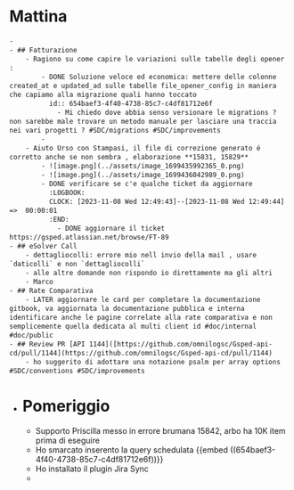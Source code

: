 # Mattina
	-
	- ## Fatturazione
		- Ragiono su come capire le variazioni sulle tabelle degli opener :
			- DONE Soluzione veloce ed economica: mettere delle colonne created_at e updated_ad sulle tabelle file_opener_config in maniera che capiamo alla migrazione quali hanno toccato
			  id:: 654baef3-4f40-4738-85c7-c4df81712e6f
				- Mi chiedo dove abbia senso versionare le migrations ? non sarebbe male trovare un metodo manuale per lasciare una traccia nei vari progetti ? #SDC/migrations #SDC/improvements
			-
		- Aiuto Urso con Stampasi, il file di correzione generato é corretto anche se non sembra , elaborazione **15831, 15829**
			- ![image.png](../assets/image_1699435992365_0.png)
			- ![image.png](../assets/image_1699436042989_0.png)
			- DONE verificare se c'e qualche ticket da aggiornare
			  :LOGBOOK:
			  CLOCK: [2023-11-08 Wed 12:49:43]--[2023-11-08 Wed 12:49:44] =>  00:00:01
			  :END:
				- DONE aggiornare il ticket https://gsped.atlassian.net/browse/FT-89
	- ## eSolver Call
		- dettagliocolli: errore mio nell invio della mail , usare `daticolli` e non `dettagliocolli`
		- alle altre domande non rispondo io direttamente ma gli altri
		- Marco
	- ## Rate Comparativa
		- LATER aggiornare le card per completare la documentazione gitbook, va aggiornata la documentazione pubblica e interna identificare anche le pagine correlate alla rate comparativa e non semplicemente quella dedicata al multi client id #doc/internal #doc/public
	- ## Review PR [API 1144]([https://github.com/omnilogsc/Gsped-api-cd/pull/1144](https://github.com/omnilogsc/Gsped-api-cd/pull/1144)
		- ho suggerito di adottare una notazione psalm per array options #SDC/conventions #SDC/improvements
- # Pomeriggio
	- Supporto Priscilla messo in errore brumana 15842, arbo ha 10K item prima di eseguire
	- Ho smarcato inserento la query schedulata {{embed ((654baef3-4f40-4738-85c7-c4df81712e6f))}}
	- Ho installato il plugin Jira Sync
	-